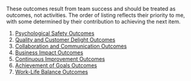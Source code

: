 <!--bl
(filemeta
    (title "Outcomes of a Successful Team"))
/bl-->
These outcomes result from team success and should be treated as outcomes, not activities. The order of listing reflects their priority to me, with some determined by their contribution to achieving the next item.

1. [Psychological Safety Outcomes](#psychological-safety-outcomes)
2. [Quality and Customer Delight Outcomes](#quality-and-customer-delight-outcomes)
3. [Collaboration and Communication Outcomes](#collaboration-and-communication-outcomes)
4. [Business Impact Outcomes](#business-impact-outcomes)
5. [Continuous Improvement Outcomes](#continuous-improvement-outcomes)
6. [Achievement of Goals Outcomes](#achievement-of-goals-outcomes)
7. [Work-Life Balance Outcomes](#work-life-balance-outcome)